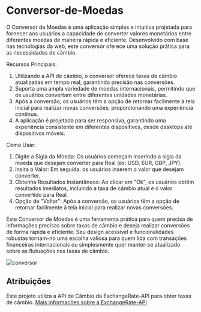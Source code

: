 
# Conversor-de-Moedas
O Conversor de Moedas é uma aplicação simples e intuitiva projetada para fornecer aos usuários a capacidade de converter valores monetários entre diferentes moedas de maneira rápida e eficiente. Desenvolvido com base nas tecnologias da web, este conversor oferece uma solução prática para as necessidades de câmbio.

Recursos Principais:

1. Utilizando a API de câmbio, o conversor oferece taxas de câmbio atualizadas em tempo real, garantindo precisão nas conversões.
2. Suporta uma ampla variedade de moedas internacionais, permitindo que os usuários convertam entre diferentes unidades monetárias.
3. Após a conversão, os usuários têm a opção de retornar facilmente à tela inicial para realizar novas conversões, proporcionando uma experiência contínua.
4. A aplicação é projetada para ser responsiva, garantindo uma experiência consistente em diferentes dispositivos, desde desktops até dispositivos móveis.

Como Usar:

1. Digite a Sigla da Moeda: Os usuários começam inserindo a sigla da moeda que desejam converter para Real (ex: USD, EUR, GBP, JPY).
2. Insira o Valor: Em seguida, os usuários inserem o valor que desejam converter.
3. Obtenha Resultados Instantâneos: Ao clicar em "Ok", os usuários obtêm resultados imediatos, incluindo a taxa de câmbio atual e o valor convertido para Real.
4. Opção de "Voltar": Após a conversão, os usuários têm a opção de retornar facilmente à tela inicial para realizar novas conversões.

Este Conversor de Moedas é uma ferramenta prática para quem precisa de informações precisas sobre taxas de câmbio e deseja realizar conversões de forma rápida e eficiente. Seu design acessível e funcionalidades robustas tornam-no uma escolha valiosa para quem lida com transações financeiras internacionais ou simplesmente quer manter-se atualizado sobre as flutuações nas taxas de câmbio.

![conversor](https://github.com/vanessapazzini/Conversor-de-Moedas/assets/138176528/2b4d66f3-d8b0-40ad-8390-fb5d59a31d52)


## Atribuições

Este projeto utiliza a API de Câmbio da ExchangeRate-API para obter taxas de câmbio.
[Mais informações sobre a ExchangeRate-API](https://www.exchangerate-api.com)
